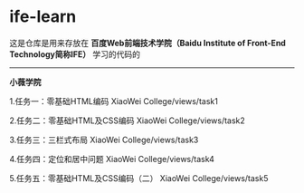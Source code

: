 # ife-learn
这是仓库是用来存放在 **百度Web前端技术学院（Baidu Institute of Front-End Technology简称IFE）** 学习的代码的

---
**小薇学院**

1.任务一：零基础HTML编码 XiaoWei College/views/task1

2.任务二：零基础HTML及CSS编码 XiaoWei College/views/task2

3.任务三：三栏式布局 XiaoWei College/views/task3

4.任务四：定位和居中问题 XiaoWei College/views/task4

5.任务五：零基础HTML及CSS编码（二） XiaoWei College/views/task5
